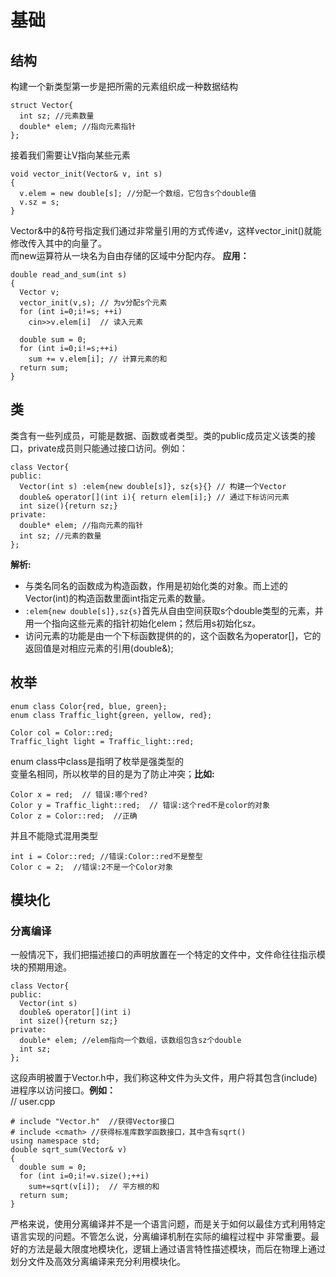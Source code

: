 # 基础
## 结构
构建一个新类型第一步是把所需的元素组织成一种数据结构
```
struct Vector{
  int sz; //元素数量
  double* elem; //指向元素指针
};
```

接着我们需要让V指向某些元素
```
void vector_init(Vector& v, int s)
{
  v.elem = new double[s]; //分配一个数组，它包含s个double值
  v.sz = s;
}
```

Vector&中的&符号指定我们通过非常量引用的方式传递v，这样vector_init()就能修改传入其中的向量了。  
而new运算符从一块名为自由存储的区域中分配内存。
**应用：** 
```
double read_and_sum(int s)
{
  Vector v;
  vector_init(v,s); // 为v分配s个元素
  for (int i=0;i!=s; ++i)
    cin>>v.elem[i]  // 读入元素
    
  double sum = 0;
  for (int i=0;i!=s;++i)
    sum += v.elem[i]; // 计算元素的和
  return sum;
}
```

## 类
类含有一些列成员，可能是数据、函数或者类型。类的public成员定义该类的接口，private成员则只能通过接口访问。例如：
```
class Vector{
public:
  Vector(int s) :elem{new double[s]}, sz{s}{} // 构建一个Vector
  double& operator[](int i){ return elem[i];} // 通过下标访问元素
  int size(){return sz;}
private:
  double* elem; //指向元素的指针
  int sz; //元素的数量
};
```

**解析:**  
* 与类名同名的函数成为构造函数，作用是初始化类的对象。而上述的Vector(int)的构造函数里面int指定元素的数量。  
* `:elem{new double[s]},sz{s}`首先从自由空间获取s个double类型的元素，并用一个指向这些元素的指针初始化elem；然后用s初始化sz。  
* 访问元素的功能是由一个下标函数提供的的，这个函数名为operator[]，它的返回值是对相应元素的引用(double&);  

## 枚举
```
enum class Color{red, blue, green};
enum class Traffic_light{green, yellow, red};

Color col = Color::red;
Traffic_light light = Traffic_light::red;
```
enum class中class是指明了枚举是强类型的  
变量名相同，所以枚举的目的是为了防止冲突；**比如:**  
```
Color x = red;  // 错误:哪个red?
Color y = Traffic_light::red;  // 错误:这个red不是color的对象
Color z = Color::red;  //正确
```

并且不能隐式混用类型
```
int i = Color::red; //错误:Color::red不是整型
Color c = 2;  //错误:2不是一个Color对象
```
## 模块化
### 分离编译
一般情况下，我们把描述接口的声明放置在一个特定的文件中，文件命往往指示模块的预期用途。
```
class Vector{
public:
  Vector(int s) 
  double& operator[](int i)
  int size(){return sz;}
private:
  double* elem; //elem指向一个数组，该数组包含sz个double
  int sz; 
};
```
这段声明被置于Vector.h中，我们称这种文件为头文件，用户将其包含(include)进程序以访问接口。**例如：**  
// user.cpp
```
# include "Vector.h"  //获得Vector接口
# include <cmath> //获得标准库数学函数接口，其中含有sqrt()
using namespace std;
double sqrt_sum(Vector& v)
{
  double sum = 0;
  for (int i=0;i!=v.size();++i)
    sum+=sqrt(v[i]);  // 平方根的和
  return sum;
}
```
严格来说，使用分离编译并不是一个语言问题，而是关于如何以最佳方式利用特定语言实现的问题。不管怎么说，分离编译机制在实际的编程过程中
非常重要。最好的方法是最大限度地模块化，逻辑上通过语言特性描述模块，而后在物理上通过划分文件及高效分离编译来充分利用模块化。  
